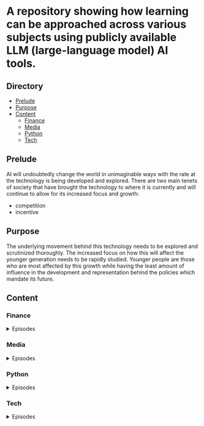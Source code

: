# A repository showing how learning can be approached across various subjects using publicly available LLM (large-language model) AI tools.

## Directory
- [Prelude](#Prelude)
- [Purpose](#Purpose)
- [Content](#Content)
  - [Finance](#Finance)
  - [Media](#Media)
  - [Python](#Python)
  - [Tech](#Tech)



## Prelude
AI will undoubtedly change the world in unimaginable ways with the rate at the technology is being developed and explored. There are two main tenets of society that have brought the technology to where it is currently and will continue to allow for its increased focus and growth: 

- competition
- incentive

## Purpose

The underlying movement behind this technology needs to be explored and scrutinized thoroughly. The increased focus on how this will affect the younger generation needs to be rapidly studied. Younger people are those who are most affected by this growth while having the least amount of influence in the development and representation behind the policies which mandate its future.  

## Content

### Finance
<details>
<summary>Episodes</summary>

1. [Finance and AI Episode 1: Roth IRAs and 401ks](https://youtu.be/AmoeL34fGPE)

      - [Resources/Writeup](./finance/1/)


2. [Finance and AI Episode 2: Why financial health](https://youtu.be/orC-WXsm5_4)

      - [Resources/Writeup](./finance/)
  
3. [Finance and AI Episode 3: ](https://youtu.be/orC-WXsm5_4)

      - [Resources/Writeup](./finance/)
  
   
</details>


### Media
<details>
<summary>Episodes</summary>

1. [Creativity and AI Episode 1: Writing a poem with Bing, ChatGPT, and Android Mobile](https://youtu.be/WD41A0wVEr8)

    - [Resources/Writeup](./media/3/)


2. [Creativity and AI Episode 2: Music generation](https://youtu.be/WD41A0wVEr8)

    - [Resources/Writeup](./media/3/)



</details>

### Python
<details>
<summary>Episodes</summary>

1. [Coding and AI: Episode 1 ChatGPT4 code generation for python](https://youtu.be/8rr4Ol7GX74)

    - [Resources/Writeup](./python/1/)

2. [Coding and AI Episode 2: Gaussian Distributions and The Law of Large Numbers with Python](https://youtu.be/8rr4Ol7GX74)

    - [Resources/Writeup](./python/2)

3. [Coding and AI Episode 3: Gaussian Distributions and The Law of Large Numbers with Python](https://youtu.be/8rr4Ol7GX74)

    - [Resources/Writeup](./python/3)

4. [Coding and AI Episode 4: Statistics vs. Human Intuition | Monte Hall Problem | ChatGPT4](https://youtu.be/4D9gWfcIXHU)

    - [Resources/Writeup](./python/4)

5. [Coding and AI Episode 5: Annex.us Texas A&M Grade Distribution Analysis]()
  
6. [Coding and AI Episode 6: Binary Search]()

    - [Resources/Writeup](./python/6)

</details>

### Tech
<details>
<summary>Episodes</summary>

1. [Tech and AI Episode 1: Topics in NFC](https://www.youtube.com/watch?v=tZWMwzb4dME)



</details>



